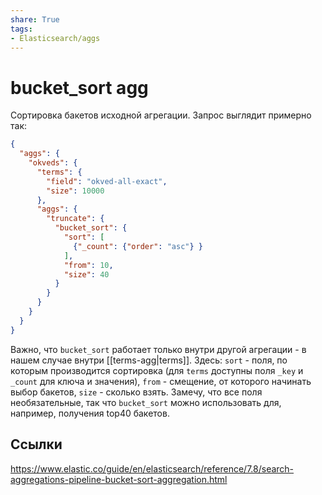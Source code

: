 ```yaml
---
share: True
tags: 
- Elasticsearch/aggs
---
```

# bucket_sort agg
Сортировка бакетов исходной агрегации. Запрос выглядит примерно так:
```json
{
  "aggs": {
    "okveds": {
      "terms": {
        "field": "okved-all-exact",
        "size": 10000
      },
      "aggs": {
        "truncate": {
          "bucket_sort": {
            "sort": [
              {"_count": {"order": "asc"} }
            ],
            "from": 10,
            "size": 40
          }
        }
      }
    }
  }
}
```

Важно, что `bucket_sort` работает только внутри другой агрегации - в нашем случае внутри [[terms-agg|terms]].
Здесь: `sort` - поля, по которым производится сортировка (для `terms` доступны поля `_key` и `_count` для ключа и значения), `from` - смещение, от которого начинать выбор бакетов, `size` - сколько взять. Замечу, что все поля необязательные, так что `bucket_sort` можно использовать для, например, получения top40 бакетов.
## Ссылки
https://www.elastic.co/guide/en/elasticsearch/reference/7.8/search-aggregations-pipeline-bucket-sort-aggregation.html